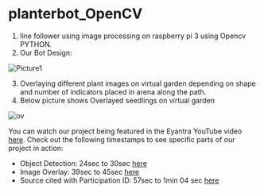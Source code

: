 # planterbot_OpenCV
1) line follower using image processing on raspberry pi 3 using Opencv PYTHON.
2) Our Bot Design: 
  
![Picture1](https://github.com/Swagath18/PlanterBot_OpenCV/assets/115916408/eafccd08-40b2-4300-bc14-c505c86a75af)

3) Overlaying different plant images on virtual garden depending on shape and number of indicators placed in arena along the path.
4) Below picture shows Overlayed seedlings on virtual garden
  
  ![ov](https://github.com/Swagath18/PlanterBot_OpenCV/assets/115916408/ad85ca54-9176-4c88-8704-d8c611d570fb)


You can watch our project being featured in the Eyantra YouTube video [here](https://www.youtube.com/watch?v=G5kA1Q-j_ZU&ab_channel=e-Yantra). Check out the following timestamps to see specific parts of our project in action:
- Object Detection: 24sec to 30sec [here](https://youtu.be/G5kA1Q-j_ZU?t=24)
- Image Overlay: 39sec to 45sec [here](https://youtu.be/G5kA1Q-j_ZU?t=39)
- Source cited with Participation ID: 57sec to 1min 04 sec [here](https://youtu.be/G5kA1Q-j_ZU?t=58)



